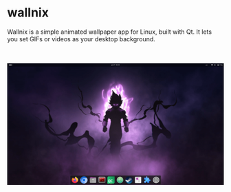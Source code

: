 # wallnix
Wallnix is a simple animated wallpaper app for Linux, built with Qt. It lets you set GIFs or videos as your desktop background. 

<br/><br/>
![Screenshot](https://github.com/msalehicode/wallnix/blob/master/screenshots/Screenshot%20from%202025-07-27%2006-33-24.png)
